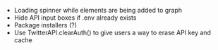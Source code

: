 - Loading spinner while elements are being added to graph
- Hide API input boxes if .env already exists
- Package installers (?)
- Use TwitterAPI.clearAuth() to give users a way to erase API key and cache